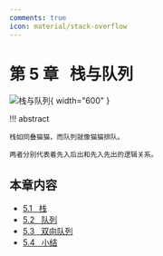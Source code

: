 ```yaml
---
comments: true
icon: material/stack-overflow
---
```


# 第 5 章 &nbsp; 栈与队列

<div class="center-table" markdown>

![栈与队列](../assets/covers/chapter_stack_and_queue.jpg){ width="600" }

</div>

!!! abstract

    栈如同叠猫猫，而队列就像猫猫排队。
    
    两者分别代表着先入后出和先入先出的逻辑关系。

## 本章内容

- [5.1 &nbsp; 栈](https://www.hello-algo.com/chapter_stack_and_queue/stack/)
- [5.2 &nbsp; 队列](https://www.hello-algo.com/chapter_stack_and_queue/queue/)
- [5.3 &nbsp; 双向队列](https://www.hello-algo.com/chapter_stack_and_queue/deque/)
- [5.4 &nbsp; 小结](https://www.hello-algo.com/chapter_stack_and_queue/summary/)
